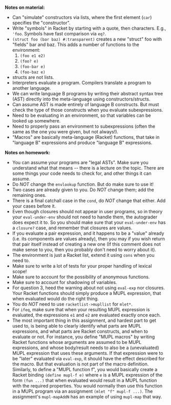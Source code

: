 **Notes on material:**

- Can "simulate" constructors via lists, where the first element (```car```) specifies the "constructor".
- Write "symbols" in Racket by starting with a quote, then characters. E.g., ```'foo```. Symbols have fast comparison via ```eq?```.
- ```(struct foo (bar baz) #:transparent)``` creates a new "struct" foo with "fields" bar and baz. This adds a number of functions to the environment:
	1. ```(foo e1 e2)```
	2. ```(foo? e)```
	3. ```(foo-bar e)```
	4. ```(foo-baz e)```
- structs are not lists.
- Interpreters evaluate a program. Compilers translate a program to another language.
- We can write language B programs by writing their abstract syntax tree (AST) directly into the meta-language using constructors/structs.
- Can assume AST is made entirely of language B constructs. But must check the type of those constructs when you evaluate subexpressions.
- Need to be evaluating in an environment, so that variables can be looked up somewhere.
- Need to properly pass an environment to subexpressions (often the same as the one you were given, but not always!).
- "Macros" are basically meta-language (Racket) functions, that take in "language B" expressions and produce "language B" expressions.

**Notes on homework:**

- You can assume your programs are "legal ASTs". Make sure you understand what that means -- there is a lecture on the topic. There are some things your code needs to check for, and other things it can assume.
- Do _NOT_ change the ```envlookup``` function. But do make sure to use it!
- Two cases are already given to you. Do _NOT_ change them; add the remaining ones.
- There is a final catchall case in the ```cond```, do _NOT_ change that either. Add your cases before it.
- Even though closures should not appear in user programs, so in theory your ```eval-under-env``` should not need to handle them, the autograder does expect it to. So you should make sure that your ```eval-under-env``` has a ```closure?``` case, and remember that closures are values.
- If you evaluate a pair expression, and it happens to be a "value" already (i.e. its components are values already), then you may if you wish return that pair itself instead of creating a new one (If this comment does not make sense to you, then you probably don't need to worry about it).
- The environment is just a Racket list, extend it using ```cons``` when you need to.
- Make sure to write a lot of tests for your proper handling of lexical scope!
- Make sure to account for the possibility of anonymous functions.
- Make sure to account for shadowing of variables.
- For question 3, heed the warning about not using ```eval-exp``` nor closures. Your Racket functions should simply produce a MUPL expression, that when evaluated would do the right thing.
- You do _NOT_ need to use ```racketlist->mupllist``` for ```mlet*```.
- For ```ifeq```, make sure that when your resulting MUPL expression is evaluated, the expressions ```e1``` and ```e2``` are evaluated exactly once each.
- The most important thing in this assignment, and hardest part to get used to, is being able to clearly identify what parts are MUPL expressions, and what parts are Racket constructs, and when to evaluate or not. For instance, you define "MUPL macros" by writing Racket functions whose arguments are assumed to be MUPL expressions, and whose body/result needs to also be a (unevaluated) MUPL expression that uses these arguments. If that expression were to be "later" evaluated via ```eval-exp```, it should have the effect described for the macro. But that evaluation is not part of the macro definition. Similarly, to define a "MUPL function f", you would basically create a Racket binding ```(define mupl-f e)``` where ```e``` is a MUPL expression of the form ```(fun ...)``` that when evaluated would result in a MUPL function with the required properties. You would normally then use this function in a MUPL program via an assignment ```(mlet "f" mupl-f ...)```. The assignment's ```mupl-mapAddN``` has an example of using ```mupl-map``` that way.
